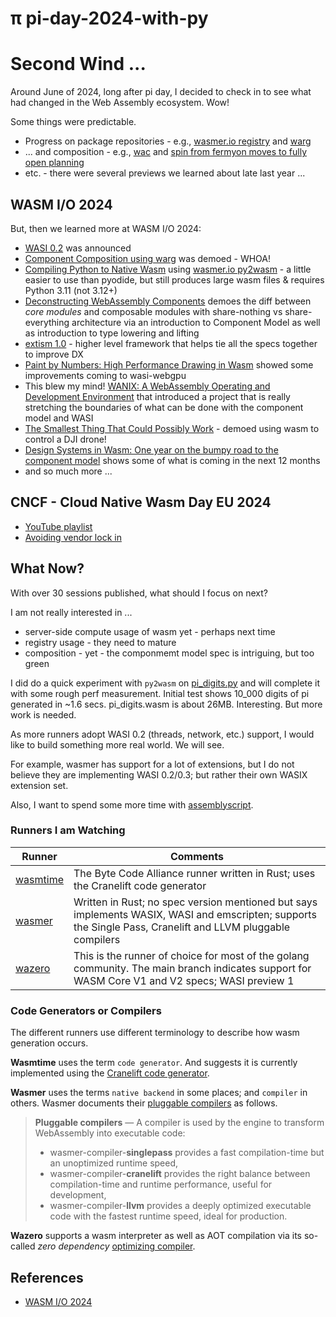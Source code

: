 # &pi; pi-day-2024-with-py

# Second Wind ...

Around June of 2024, long after pi day, I decided to check in to see what had changed in the Web Assembly ecosystem. Wow!

Some things were predictable.
* Progress on package repositories - e.g., [wasmer.io registry](https://wasmer.io/products/registry) and [warg](https://github.com/bytecodealliance/registry)
* ... and composition - e.g., [wac](https://github.com/bytecodealliance/wac) and [spin from fermyon moves to fully open planning](https://www.fermyon.com/blog/moving-to-a-fully-open-planning-process-for-the-spin-project)
* etc. - there were several previews we learned about late last year
...

## WASM I/O 2024

But, then we learned more at WASM I/O 2024:
* [WASI 0.2](https://github.com/WebAssembly/WASI/blob/main/preview2/README.md) was announced
* [Component Composition using warg](https://youtu.be/2_-10mRN30s) was demoed - WHOA!
* [Compiling Python to Native Wasm](https://youtu.be/_Gq273qvNMg) using [wasmer.io py2wasm](https://wasmer.io/posts/py2wasm-a-python-to-wasm-compiler) - a little easier to use than pyodide, but still produces large wasm files & requires Python 3.11 (not 3.12+)
* [Deconstructing WebAssembly Components](https://youtu.be/zqfF7Ssa2QI) demoes the diff between _core modules_ and composable modules with share-nothing vs share-everything architecture via an introduction to Component Model as well as introduction to type lowering and lifting
* [extism 1.0](https://youtu.be/ChZpveTipPU) - higher level framework that helps tie all the specs together to improve DX
* [Paint by Numbers: High Performance Drawing in Wasm](https://youtu.be/CkV-nWFXvbs) showed some improvements coming to wasi-webgpu
* This blew my mind! [WANIX: A WebAssembly Operating and Development Environment](https://youtu.be/cj8FvNM14T4) that introduced a project that is really stretching the boundaries of what can be done with the component model and WASI
* [The Smallest Thing That Could Possibly Work](https://youtu.be/24NDl27mZu4) - demoed using wasm to control a DJI drone!
* [Design Systems in Wasm: One year on the bumpy road to the component model](https://youtu.be/i9WYjoTPrHo) shows some of what is coming in the next 12 months
* and so much more ...

## CNCF - Cloud Native Wasm Day EU 2024
* [YouTube playlist](https://www.youtube.com/playlist?list=PLj6h78yzYM2MQteKoXxICTWiUdZYEw6RI)
* [Avoiding vendor lock in](https://youtu.be/vCwXSedT674)

## What Now?
With over 30 sessions published, what should I focus on next?

I am not really interested in ...
* server-side compute usage of wasm yet - perhaps next time
* registry usage - they need to mature
* composition - yet - the componmemt model spec is intriguing, but too green

I did do a quick experiment with `py2wasm` on [pi_digits.py](../piadapter/pi_digits.py) and will complete it with some rough perf measurement. Initial test shows 10_000 digits of pi generated in ~1.6 secs. pi_digits.wasm is about 26MB. Interesting. But more work is needed.

As more runners adopt WASI 0.2 (threads, network, etc.) support, I would like to build something more real world. We will see.

For example, wasmer has support for a lot of extensions, but I do not believe they are implementing WASI 0.2/0.3; but rather their own WASIX extension set.

Also, I want to spend some more time with [assemblyscript](https://github.com/AssemblyScript/assemblyscript).

### Runners I am Watching

Runner|Comments
------|--------
[wasmtime](https://github.com/bytecodealliance/wasmtime)|The Byte Code Alliance runner written in Rust; uses the Cranelift code generator
[wasmer](https://github.com/wasmerio/wasmer)|Written in Rust; no spec version mentioned but says implements WASIX, WASI and emscripten; supports the Single Pass, Cranelift and LLVM pluggable compilers
[wazero](https://github.com/tetratelabs/wazero)|This is the runner of choice for most of the golang community. The main branch indicates support for WASM Core V1 and V2 specs; WASI preview 1

### Code Generators or Compilers

The different runners use different terminology to describe how wasm generation occurs.

**Wasmtime** uses the term `code generator`. And suggests it is currently implemented using the [Cranelift code generator](https://github.com/bytecodealliance/wasmtime?tab=readme-ov-file#features).

**Wasmer** uses the terms `native backend` in some places; and `compiler` in others. Wasmer documents their [pluggable compilers](https://wasmerio.github.io/wasmer/crates/doc/wasmer/#overview-of-the-features) as follows.

> **Pluggable compilers** — A compiler is used by the engine to transform WebAssembly into executable code:
> 
>  - wasmer-compiler-**singlepass** provides a fast compilation-time but an unoptimized runtime speed,
>  - wasmer-compiler-**cranelift** provides the right balance between compilation-time and runtime performance, useful for development,
>  - wasmer-compiler-**llvm** provides a deeply optimized executable code with the fastest runtime speed, ideal for production.

**Wazero** supports a wasm interpreter as well as AOT compilation via its so-called _zero dependency_ [optimizing compiler](https://wazero.io/docs/how_the_optimizing_compiler_works/).


## References
* [WASM I/O 2024](https://www.youtube.com/playlist?list=PLP3xGl7Eb-4Nmj4CJ5WLQZx5UAYvhH920)


